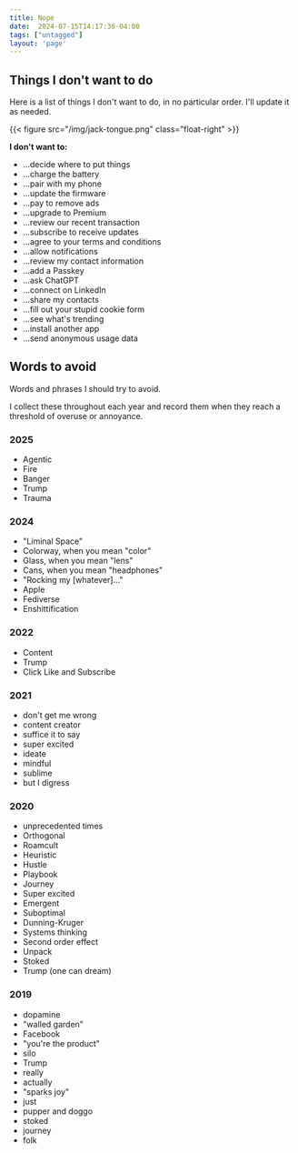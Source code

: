 ```yaml
---
title: Nope
date:  2024-07-15T14:17:36-04:00
tags: ["untagged"]
layout: 'page'
---
```



## Things I don't want to do

Here is a list of things I don't want to do, in no particular order. I'll update it as needed.

{{< figure src="/img/jack-tongue.png" class="float-right" >}}

**I don't want to:**

*   ...decide where to put things
*   ...charge the battery
*   ...pair with my phone
*   ...update the firmware
*   ...pay to remove ads
*   ...upgrade to Premium
*   ...review our recent transaction
*   ...subscribe to receive updates
*   ...agree to your terms and conditions
*   ...allow notifications
*   ...review my contact information
*   ...add a Passkey
*   ...ask ChatGPT
*   ...connect on LinkedIn
*   ...share my contacts
*   ...fill out your stupid cookie form
*   ...see what's trending
*   ...install another app
*   ...send anonymous usage data

## Words to avoid

Words and phrases I should try to avoid.

I collect these throughout each year and record them when they reach a threshold of overuse or annoyance.

### 2025

* Agentic
* Fire
* Banger
* Trump
* Trauma

### 2024

*   "Liminal Space"
*   Colorway, when you mean "color"
*   Glass, when you mean "lens"
*   Cans, when you mean "headphones"
*   "Rocking my \[whatever\]..."
*   Apple
*   Fediverse
*   Enshittification

### 2022

*   Content
*   Trump
*   Click Like and Subscribe

### 2021

*   don't get me wrong
*   content creator
*   suffice it to say
*   super excited
*   ideate
*   mindful
*   sublime
*   but I digress

### 2020

*   unprecedented times
*   Orthogonal
*   Roamcult
*   Heuristic
*   Hustle
*   Playbook
*   Journey
*   Super excited
*   Emergent
*   Suboptimal
*   Dunning-Kruger
*   Systems thinking
*   Second order effect
*   Unpack
*   Stoked
*   Trump (one can dream)

### 2019

*   dopamine
*   "walled garden"
*   Facebook
*   "you're the product"
*   silo
*   Trump
*   really
*   actually
*   "sparks joy"
*   just
*   pupper and doggo
*   stoked
*   journey
*   folk
